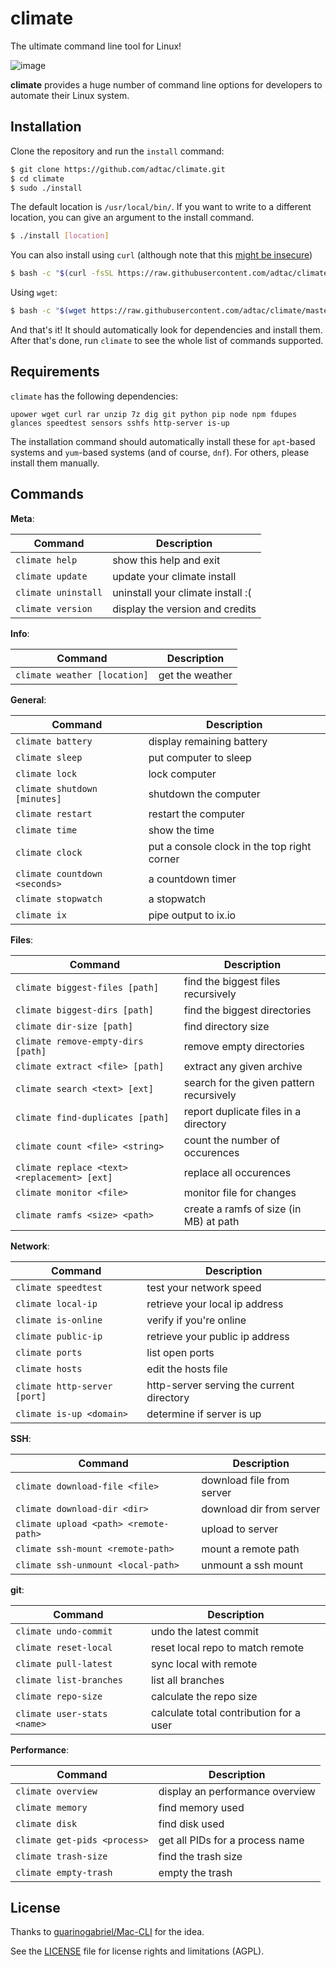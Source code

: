 # climate

The ultimate command line tool for Linux!

![image](https://i.imgur.com/tJudq4U.gif)

**climate** provides a huge number of command line options for developers to automate their Linux system.


## Installation

Clone the repository and run the `install` command:

```bash
$ git clone https://github.com/adtac/climate.git
$ cd climate
$ sudo ./install
```

The default location is `/usr/local/bin/`. If you want to write to a
different location, you can give an argument to the install command.

```bash
$ ./install [location]
```

You can also install using `curl` (although note that this
[might be insecure](https://www.seancassidy.me/dont-pipe-to-your-shell.html))

```bash
$ bash -c "$(curl -fsSL https://raw.githubusercontent.com/adtac/climate/master/install)"
```

Using `wget`:

```bash
$ bash -c "$(wget https://raw.githubusercontent.com/adtac/climate/master/install -q -O -)"
```

And that's it! It should automatically look for dependencies and install them.
After that's done, run `climate` to see the whole list of commands supported.



## Requirements

`climate` has the following dependencies:

```
upower wget curl rar unzip 7z dig git python pip node npm fdupes glances speedtest sensors sshfs http-server is-up
```

The installation command should automatically install these for `apt`-based systems
and `yum`-based systems (and of course, `dnf`). For others, please install them manually.



## Commands

**Meta**:

Command | Description
--- | ---
 `climate help` | show this help and exit
 `climate update` | update your climate install
 `climate uninstall` | uninstall your climate install :(
 `climate version` | display the version and credits


**Info**:

Command | Description
--- | ---
 `climate weather [location]` | get the weather


**General**:

Command | Description
--- | ---
 `climate battery` | display remaining battery
 `climate sleep` | put computer to sleep
 `climate lock` | lock computer
 `climate shutdown [minutes]` | shutdown the computer
 `climate restart` | restart the computer
 `climate time` | show the time
 `climate clock` | put a console clock in the top right corner
 `climate countdown <seconds>` | a countdown timer
 `climate stopwatch` | a stopwatch
 `climate ix` | pipe output to ix.io


**Files**:

Command | Description
--- | ---
 `climate biggest-files [path]` | find the biggest files recursively
 `climate biggest-dirs [path]` | find the biggest directories
 `climate dir-size [path]` | find directory size
 `climate remove-empty-dirs [path]` | remove empty directories
 `climate extract <file> [path]` | extract any given archive
 `climate search <text> [ext]` | search for the given pattern recursively
 `climate find-duplicates [path]` | report duplicate files in a directory
 `climate count <file> <string>` | count the number of occurences
 `climate replace <text> <replacement> [ext]` | replace all occurences
 `climate monitor <file>` | monitor file for changes
 `climate ramfs <size> <path>` | create a ramfs of size (in MB) at path


**Network**:

Command | Description
--- | ---
 `climate speedtest` | test your network speed
 `climate local-ip` | retrieve your local ip address
 `climate is-online` | verify if you're online
 `climate public-ip` | retrieve your public ip address
 `climate ports` | list open ports
 `climate hosts` | edit the hosts file
 `climate http-server [port]` | http-server serving the current directory
 `climate is-up <domain>` | determine if server is up


**SSH**:

Command | Description
--- | ---
 `climate download-file <file>` | download file from server
 `climate download-dir <dir>` | download dir from server
 `climate upload <path> <remote-path>` | upload to server
 `climate ssh-mount <remote-path>` | mount a remote path
 `climate ssh-unmount <local-path>` | unmount a ssh mount


**git**:

Command | Description
--- | ---
 `climate undo-commit` | undo the latest commit
 `climate reset-local` | reset local repo to match remote
 `climate pull-latest` | sync local with remote
 `climate list-branches` | list all branches
 `climate repo-size` | calculate the repo size
 `climate user-stats <name>` | calculate total contribution for a user


**Performance**:

Command | Description
--- | ---
 `climate overview` | display an performance overview
 `climate memory` | find memory used
 `climate disk` | find disk used
 `climate get-pids <process>` | get all PIDs for a process name
 `climate trash-size` | find the trash size
 `climate empty-trash` | empty the trash


## License

Thanks to [guarinogabriel/Mac-CLI](https://github.com/guarinogabriel/Mac-CLI)
for the idea.

See the [LICENSE](LICENSE.md) file for license rights and limitations (AGPL).


